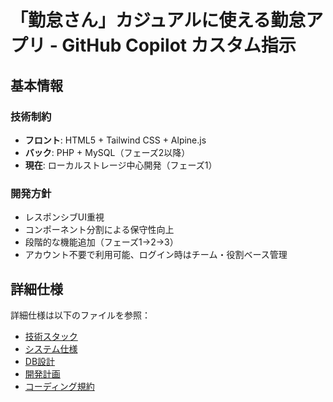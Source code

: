 # 「勤怠さん」カジュアルに使える勤怠アプリ - GitHub Copilot カスタム指示

## 基本情報

### 技術制約
- **フロント**: HTML5 + Tailwind CSS + Alpine.js
- **バック**: PHP + MySQL（フェーズ2以降）
- **現在**: ローカルストレージ中心開発（フェーズ1）

### 開発方針
- レスポンシブUI重視
- コンポーネント分割による保守性向上
- 段階的な機能追加（フェーズ1→2→3）
- アカウント不要で利用可能、ログイン時はチーム・役割ベース管理

## 詳細仕様
詳細仕様は以下のファイルを参照：
- [技術スタック](../docs/tech-stack.md)
- [システム仕様](../docs/system-specifications.md)
- [DB設計](../docs/database-schema.md)
- [開発計画](../docs/development-phases.md)
- [コーディング規約](../docs/coding-standards.md)
